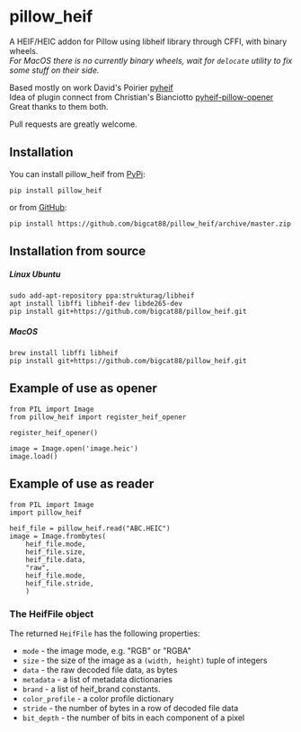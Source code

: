 # pillow_heif
A HEIF/HEIC addon for Pillow using libheif library through CFFI, with binary wheels.    
_For MacOS there is no currently binary wheels, wait for `delocate` utility to fix some stuff on their side._

Based mostly on work David's Poirier [pyheif](https://github.com/carsales/pyheif)    
Idea of plugin connect from Christian's Bianciotto [pyheif-pillow-opener](https://github.com/ciotto/pyheif-pillow-opener)  
Great thanks to them both.

Pull requests are greatly welcome.

## Installation
You can install pillow_heif from [PyPi](https://pypi.org/project/pillow-heif/):

```pip install pillow_heif```

or from [GitHub](https://github.com/bigcat88/pillow_heif):

```pip install https://github.com/bigcat88/pillow_heif/archive/master.zip```

## Installation from source

##### Linux Ubuntu
```
sudo add-apt-repository ppa:strukturag/libheif
apt install libffi libheif-dev libde265-dev
pip install git+https://github.com/bigcat88/pillow_heif.git
```

##### MacOS
```
brew install libffi libheif
pip install git+https://github.com/bigcat88/pillow_heif.git
```

## Example of use as opener
```
from PIL import Image
from pillow_heif import register_heif_opener

register_heif_opener()

image = Image.open('image.heic')
image.load()
```

## Example of use as reader

```
from PIL import Image
import pillow_heif

heif_file = pillow_heif.read("ABC.HEIC")
image = Image.frombytes(
    heif_file.mode, 
    heif_file.size, 
    heif_file.data,
    "raw",
    heif_file.mode,
    heif_file.stride,
    )
```

### The HeifFile object

The returned `HeifFile` has the following properties:

* `mode` - the image mode, e.g. "RGB" or "RGBA"
* `size` - the size of the image as a `(width, height)` tuple of integers
* `data` - the raw decoded file data, as bytes
* `metadata` - a list of metadata dictionaries
* `brand` - a list of heif_brand constants.
* `color_profile` - a color profile dictionary
* `stride` - the number of bytes in a row of decoded file data
* `bit_depth` - the number of bits in each component of a pixel
